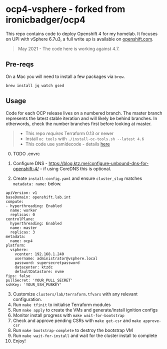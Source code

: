 # ocp4-vsphere - forked from ironicbadger/ocp4

This repo contains code to deploy Openshift 4 for my homelab. It focuses on UPI with vSphere 6.7u3, a full write up is available on [openshift.com](https://www.openshift.com/blog/how-to-install-openshift-4.6-on-vmware-with-upi).

> May 2021 - The code here is working against 4.7.

## Pre-reqs

On a Mac you will need to install a few packages via `brew`.

    brew install jq watch gsed

## Usage

Code for each OCP release lives on a numbered branch. The master branch represents the latest stable iteration and will likely be behind branches. In otherwords, check the number branches first before looking at master.

> * This repo *requires* Terraform 0.13 or newer
> * Install `oc tools` with `./install-oc-tools.sh --latest 4.6`
> * This code use yamldecode - details [here](https://blog.ktz.me/store-terraform-secrets-in-yaml-files-with-yamldecode/)

0. TODO .envrc

1. Configure DNS - https://blog.ktz.me/configure-unbound-dns-for-openshift-4/ - if using CoreDNS this is optional.
2. Create `install-config.yaml` and ensure `cluster_slug` matches `metadata: name:` below.

```
apiVersion: v1
baseDomain: openshift.lab.int
compute:
- hyperthreading: Enabled
  name: worker
  replicas: 0
controlPlane:
  hyperthreading: Enabled
  name: master
  replicas: 3
metadata:
  name: ocp4
platform:
  vsphere:
    vcenter: 192.168.1.240
    username: administrator@vsphere.local
    password: supersecretpassword
    datacenter: ktzdc
    defaultDatastore: nvme
fips: false 
pullSecret: 'YOUR_PULL_SECRET'
sshKey: 'YOUR_SSH_PUBKEY'
```

3. Customize `clusters/lab/terraform.tfvars` with any relevant configuration.
4. Run `make tfinit` to initialise Terraform modules
5. Run `make apply` to create the VMs and generate/install ignition configs
6. Monitor install progress with `make wait-for-bootstrap`
7. Check and approve pending CSRs with `make get-csr` and `make approve-csr`
8. Run `make bootstrap-complete` to destroy the bootstrap VM
9. Run `make wait-for-install` and wait for the cluster install to complete
10. Enjoy!
